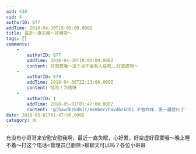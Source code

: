 ```yaml
---
aid: 439
cid: 4
authorID: 877
addTime: 2018-04-30T19:00:00.000Z
title: 最近一直失眠～好难受～
tags: []
comments:
    -
        authorID: 877
        addTime: 2018-04-30T19:01:00.000Z
        content: 好寂寞哦～这个点不会有人在吧……好空虚啊～
    -
        authorID: 879
        addTime: 2018-04-30T22:23:00.000Z
        content: 哈哈！为啥呀
    -
        authorID: 1
        addTime: 2018-05-01T01:47:00.000Z
        content: '@[havdbzkdb](/member/havdbzkdb) 不管咋样，发一遍就行了'
date: 2018-05-01T01:47:00.000Z
category: 水
---
```


有没有小哥哥来安慰安慰我啊，最近一直失眠，心好累，好空虚好寂寞哦～晚上睡不着～打这个电话‭<管理员已删除>聊聊天可以吗？各位小哥哥
